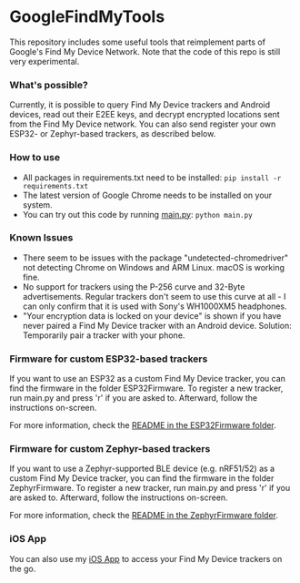# GoogleFindMyTools

This repository includes some useful tools that reimplement parts of Google's Find My Device Network. Note that the code of this repo is still very experimental.

### What's possible?
Currently, it is possible to query Find My Device trackers and Android devices, read out their E2EE keys, and decrypt encrypted locations sent from the Find My Device network. You can also send register your own ESP32- or Zephyr-based trackers, as described below.

### How to use
- All packages in requirements.txt need to be installed: `pip install -r requirements.txt`
- The latest version of Google Chrome needs to be installed on your system.
- You can try out this code by running [main.py](main.py): `python main.py`

### Known Issues
- There seem to be issues with the package "undetected-chromedriver" not detecting Chrome on Windows and ARM Linux. macOS is working fine.
- No support for trackers using the P-256 curve and 32-Byte advertisements. Regular trackers don't seem to use this curve at all - I can only confirm that it is used with Sony's WH1000XM5 headphones.
- "Your encryption data is locked on your device" is shown if you have never paired a Find My Device tracker with an Android device. Solution: Temporarily pair a tracker with your phone.

### Firmware for custom ESP32-based trackers
If you want to use an ESP32 as a custom Find My Device tracker, you can find the firmware in the folder ESP32Firmware. To register a new tracker, run main.py and press 'r' if you are asked to. Afterward, follow the instructions on-screen.

For more information, check the [README in the ESP32Firmware folder](ESP32Firmware/README.md).

### Firmware for custom Zephyr-based trackers
If you want to use a Zephyr-supported BLE device (e.g. nRF51/52) as a custom Find My Device tracker, you can find the firmware in the folder ZephyrFirmware. To register a new tracker, run main.py and press 'r' if you are asked to. Afterward, follow the instructions on-screen.

For more information, check the [README in the ZephyrFirmware folder](ZephyrFirmware/README.md).

### iOS App
You can also use my [iOS App](https://testflight.apple.com/join/rGqa2mTe) to access your Find My Device trackers on the go.
